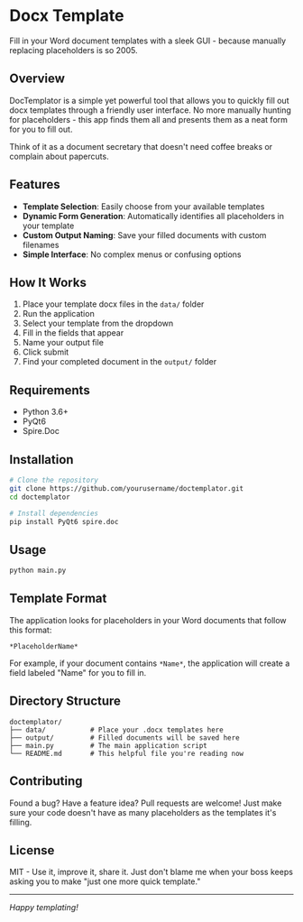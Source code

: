 # Docx Template

Fill in your Word document templates with a sleek GUI - because manually replacing placeholders is so 2005.

## Overview

DocTemplator is a simple yet powerful tool that allows you to quickly fill out docx templates through a friendly user interface. No more manually hunting for placeholders - this app finds them all and presents them as a neat form for you to fill out.

Think of it as a document secretary that doesn't need coffee breaks or complain about papercuts.

## Features

- **Template Selection**: Easily choose from your available templates
- **Dynamic Form Generation**: Automatically identifies all placeholders in your template
- **Custom Output Naming**: Save your filled documents with custom filenames
- **Simple Interface**: No complex menus or confusing options

## How It Works

1. Place your template docx files in the `data/` folder
2. Run the application
3. Select your template from the dropdown
4. Fill in the fields that appear
5. Name your output file
6. Click submit
7. Find your completed document in the `output/` folder

## Requirements

- Python 3.6+
- PyQt6
- Spire.Doc

## Installation

```bash
# Clone the repository
git clone https://github.com/yourusername/doctemplator.git
cd doctemplator

# Install dependencies
pip install PyQt6 spire.doc
```

## Usage

```bash
python main.py
```

## Template Format

The application looks for placeholders in your Word documents that follow this format:
```
*PlaceholderName*
```

For example, if your document contains `*Name*`, the application will create a field labeled "Name" for you to fill in.

## Directory Structure

```
doctemplator/
├── data/           # Place your .docx templates here
├── output/         # Filled documents will be saved here
├── main.py         # The main application script
└── README.md       # This helpful file you're reading now
```

## Contributing

Found a bug? Have a feature idea? Pull requests are welcome! Just make sure your code doesn't have as many placeholders as the templates it's filling.

## License

MIT - Use it, improve it, share it. Just don't blame me when your boss keeps asking you to make "just one more quick template."

---

*Happy templating!*
